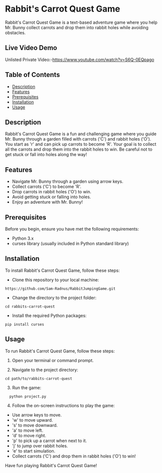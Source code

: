 
# Rabbit's Carrot Quest Game

Rabbit's Carrot Quest Game is a text-based adventure game where you help Mr. Bunny collect carrots and drop them into rabbit holes while avoiding obstacles.

## Live Video Demo
  Unlisted Private Video:-https://www.youtube.com/watch?v=S6Q-0EQpago
## Table of Contents

- [Description](#description)
- [Features](#features)
- [Prerequisites](#prerequisites)
- [Installation](#installation)
- [Usage](#usage)


## Description

Rabbit's Carrot Quest Game is a fun and challenging game where you guide Mr. Bunny through a garden filled with carrots ('C') and rabbit holes ('O'). You start as 'r' and can pick up carrots to become 'R'. Your goal is to collect all the carrots and drop them into the rabbit holes to win. Be careful not to get stuck or fall into holes along the way!

## Features

- Navigate Mr. Bunny through a garden using arrow keys.
- Collect carrots ('C') to become 'R'.
- Drop carrots in rabbit holes ('O') to win.
- Avoid getting stuck or falling into holes.
- Enjoy an adventure with Mr. Bunny!

## Prerequisites

Before you begin, ensure you have met the following requirements:

- Python 3.x
- curses library (usually included in Python standard library)

## Installation

To install Rabbit's Carrot Quest Game, follow these steps:

-  Clone this repository to your local machine:

 ```
 https://github.com/Sam-Radnus/RabbitJumpingGame.git
```


- Change the directory to the project folder:
```
cd rabbits-carrot-quest
```


- Install the required Python packages:

```
pip install curses
```


## Usage

To run Rabbit's Carrot Quest Game, follow these steps:

1. Open your terminal or command prompt.

2. Navigate to the project directory:

```
cd path/to/rabbits-carrot-quest
```


3. Run the game:
```
  python project.py
```


4. Follow the on-screen instructions to play the game:
- Use arrow keys to move.
- 'w' to move upward.
- 's' to move downward.
- 'a' to move left.
- 'd' to move right.
- 'p' to pick up a carrot when next to it.
- 'j' to jump over rabbit holes.
- 'e' to start simulation.
- Collect carrots ('C') and drop them in rabbit holes ('O') to win!


Have fun playing Rabbit's Carrot Quest Game!
   
